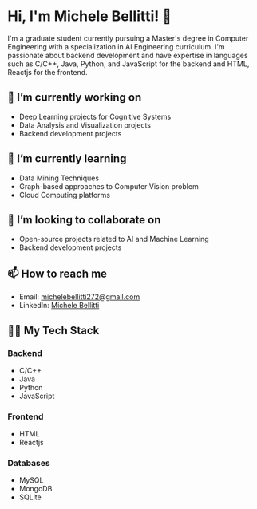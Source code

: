 # Hi, I'm Michele Bellitti! 👋

I'm a graduate student currently pursuing a Master's degree in Computer Engineering with a specialization in AI Engineering curriculum. I'm passionate about backend development and have expertise in languages such as C/C++, Java, Python, and JavaScript for the backend and HTML, Reactjs for the frontend.

## 🔭 I’m currently working on
- Deep Learning projects for Cognitive Systems
- Data Analysis and Visualization projects
- Backend development projects

## 🌱 I’m currently learning
- Data Mining Techniques
- Graph-based approaches to Computer Vision problem
- Cloud Computing platforms

## 👯 I’m looking to collaborate on
- Open-source projects related to AI and Machine Learning
- Backend development projects

## 📫 How to reach me
- Email: [michelebellitti272@gmail.com](mailto:michelebellitti272@gmail.com)
- LinkedIn: [Michele Bellitti](https://www.linkedin.com/in/michele-bellitti/)

## 🧑‍💻 My Tech Stack
### Backend
- C/C++
- Java
- Python
- JavaScript

### Frontend
- HTML
- Reactjs

### Databases
- MySQL
- MongoDB
- SQLite
